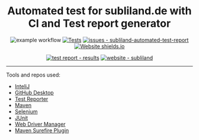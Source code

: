 <div align="center">
  
# Automated test for subliland.de with CI and Test report generator 
![example workflow](https://github.com/sidos32/subliland-automated-test-report/actions/workflows/test-automation.yml/badge.svg)
[![Tests](https://github.com/sidos32/subliland-automated-test-report/actions/workflows/tests.yml/badge.svg)](https://github.com/sidos32/subliland-automated-test-report/actions/workflows/tests.yml)
[![issues - subliland-automated-test-report](https://img.shields.io/github/issues/sidos32/subliland-automated-test-report)](https://github.com/sidos32/subliland-automated-test-report/issues)
  [![Website shields.io](https://img.shields.io/website-up-down-green-red/http/subliland.de.svg)](https://subliland.de)
  
 

 [![test report - results](https://img.shields.io/badge/test_report-results-2ea44f?style=for-the-badge)](https://github.com/sidos32/subliland-automated-test-report/runs/5254534719?check_suite_focus=true)
 [![website - subliland](https://img.shields.io/badge/website-subliland-2ea44f?style=for-the-badge)](https://subliland.de)
</div>

---

  Tools and repos used:
  
  - <a href="https://www.jetbrains.com/idea/">InteliJ</a>
  - <a href="https://desktop.github.com/">GitHub Desktop</a>
  - <a href="https://github.com/marketplace/actions/test-reporter">Test Reporter</a>
  - <a href="https://maven.apache.org/">Maven</a>
  - <a href="https://mvnrepository.com/artifact/org.seleniumhq.selenium/selenium-java">Selenium</a>
  - <a href="https://mvnrepository.com/artifact/org.junit.jupiter/junit-jupiter-api">JUnit</a>
  - <a href="https://mvnrepository.com/artifact/io.github.bonigarcia/webdrivermanager">Web Driver Manager</a>
  - <a href="https://mvnrepository.com/artifact/org.apache.maven.plugins/maven-surefire-plugin">Maven Surefire Plugin</a>

 
